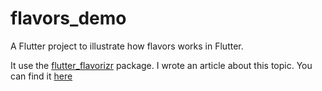 # flavors_demo

A Flutter project to illustrate how flavors works in Flutter.

It use the [flutter_flavorizr](https://pub.dev/packages/flutter_flavorizr) package. I wrote an article about this topic. You can find it [here](https://pierre-dev.hashnode.dev/get-the-best-out-of-flutter-flavors-with-flutterflavorizr)  
